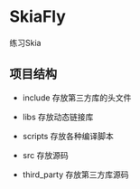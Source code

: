 # SkiaFly
练习Skia

## 项目结构
- include
  存放第三方库的头文件
  
- libs
  存放动态链接库
  
- scripts
  存放各种编译脚本
  
- src
  存放源码
  
- third_party
  存放第三方库源码
